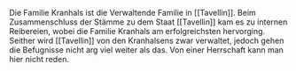Die Familie Kranhals ist die Verwaltende Familie in [[Tavellin]]. Beim Zusammenschluss der Stämme zu dem Staat [[Tavellin]] kam es zu internen Reibereien, wobei die Familie Kranhals am erfolgreichsten hervorging. Seither wird [[Tavellin]] von den Kranhalsens zwar verwaltet, jedoch gehen die Befugnisse nicht arg viel weiter als das. Von einer Herrschaft kann man hier nicht reden.